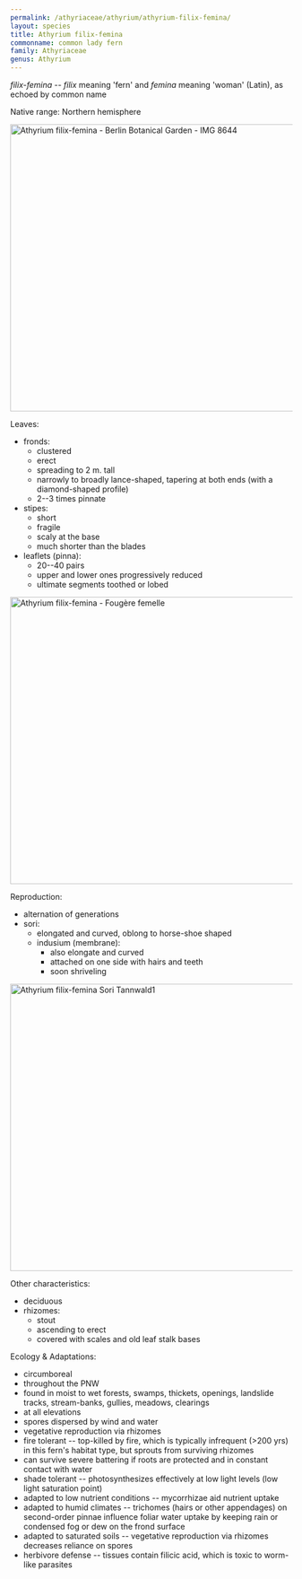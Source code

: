 ```yaml
---
permalink: /athyriaceae/athyrium/athyrium-filix-femina/
layout: species
title: Athyrium filix-femina
commonname: common lady fern
family: Athyriaceae
genus: Athyrium
---
```


*filix-femina* -- *filix* meaning 'fern' and *femina* meaning 'woman' (Latin), as echoed by common name

Native range: Northern hemisphere

<a title="Daderot / Public domain" href="https://commons.wikimedia.org/wiki/File:Athyrium_filix-femina_-_Berlin_Botanical_Garden_-_IMG_8644.JPG"><img width="512" alt="Athyrium filix-femina - Berlin Botanical Garden - IMG 8644" src="https://upload.wikimedia.org/wikipedia/commons/thumb/1/16/Athyrium_filix-femina_-_Berlin_Botanical_Garden_-_IMG_8644.JPG/512px-Athyrium_filix-femina_-_Berlin_Botanical_Garden_-_IMG_8644.JPG"></a>

Leaves:
  - fronds:
    - clustered
    - erect
    - spreading to 2 m. tall
    - narrowly to broadly lance-shaped, tapering at both ends (with a diamond-shaped profile)
    - 2--3 times pinnate
  - stipes:
    - short
    - fragile
    - scaly at the base
    - much shorter than the blades
  - leaflets (pinna):
    - 20--40 pairs
    - upper and lower ones progressively reduced
    - ultimate segments toothed or lobed

<a title="MallaurieBrach / CC BY-SA (https://creativecommons.org/licenses/by-sa/4.0)" href="https://commons.wikimedia.org/wiki/File:Athyrium_filix-femina_-_Foug%C3%A8re_femelle.jpg"><img width="512" alt="Athyrium filix-femina - Fougère femelle" src="https://upload.wikimedia.org/wikipedia/commons/thumb/1/1d/Athyrium_filix-femina_-_Foug%C3%A8re_femelle.jpg/512px-Athyrium_filix-femina_-_Foug%C3%A8re_femelle.jpg"></a>

Reproduction:
  - alternation of generations
  - sori:
    - elongated and curved, oblong to horse-shoe shaped
    - indusium (membrane):
      - also elongate and curved
      - attached on one side with hairs and teeth
      - soon shriveling

<a title="MurielBendel / CC BY-SA (https://creativecommons.org/licenses/by-sa/4.0)" href="https://commons.wikimedia.org/wiki/File:Athyrium_filix-femina_Sori_Tannwald1.jpg"><img width="512" alt="Athyrium filix-femina Sori Tannwald1" src="https://upload.wikimedia.org/wikipedia/commons/thumb/f/fb/Athyrium_filix-femina_Sori_Tannwald1.jpg/512px-Athyrium_filix-femina_Sori_Tannwald1.jpg"></a>

Other characteristics:
  - deciduous
  - rhizomes:
    - stout
    - ascending to erect
    - covered with scales and old leaf stalk bases

Ecology & Adaptations:
  - circumboreal
  - throughout the PNW
  - found in moist to wet forests, swamps, thickets, openings, landslide tracks, stream-banks, gullies, meadows, clearings
  - at all elevations
  - spores dispersed by wind and water
  - vegetative reproduction via rhizomes
  - fire tolerant -- top-killed by fire, which is typically infrequent (>200 yrs) in this fern's habitat type, but sprouts from surviving rhizomes
  - can survive severe battering if roots are protected and in constant contact with water
  - shade tolerant -- photosynthesizes effectively at low light levels (low light saturation point)
  - adapted to low nutrient conditions -- mycorrhizae aid nutrient uptake
  - adapted to humid climates -- trichomes (hairs or other appendages) on second-order pinnae influence foliar water uptake by keeping rain or condensed fog or dew on the frond surface
  - adapted to saturated soils -- vegetative reproduction via rhizomes decreases reliance on spores
  - herbivore defense -- tissues contain filicic acid, which is toxic to worm-like parasites
